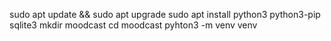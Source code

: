 sudo apt update && sudo apt upgrade
sudo apt install python3 python3-pip sqlite3
mkdir moodcast
cd moodcast
pyhton3 -m venv venv